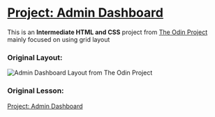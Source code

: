 # [Project: Admin Dashboard](https://wsfer.github.io/dashboard/)
This is an **Intermediate HTML and CSS** project from [The Odin Project](https://www.theodinproject.com) mainly focused on using grid layout

### Original Layout:

![Admin Dashboard Layout from The Odin Project](https://cdn.statically.io/gh/TheOdinProject/curriculum/main/html_css/grid-lessons/project-dashboard/dashboard-project.png)

### Original Lesson:

[Project: Admin Dashboard](https://www.theodinproject.com/lessons/node-path-intermediate-html-and-css-admin-dashboard)